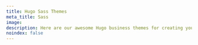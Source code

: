 ```yaml
---
title: Hugo Sass Themes
meta_title: Sass
image: 
description: Here are our awesome Hugo business themes for creating your professional business and corporate website.
noindex: false
---
```

